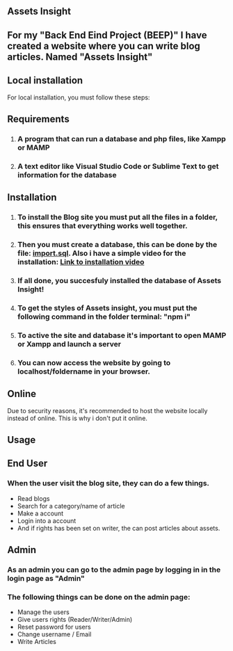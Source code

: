 ## Assets Insight

<h2>For my "Back End Eind Project (BEEP)" I have created a website where you can write blog articles. Named "Assets Insight"</h2>

## Local installation
<p>For local installation, you must follow these steps:</p>

## Requirements
1. <h3>A program that can run a database and php files, like Xampp or MAMP</h3>
2. <h3>A text editor like Visual Studio Code or Sublime Text to get information for the database</h3>

## Installation
1. <h3>To install the Blog site you must put all the files in a folder, this ensures that everything works well together.</h3>
2. <h3>Then you must create a database, this can be done by the file: <a href="../backend-eindproject/database/import.sql">import.sql</a>. Also i have a simple video for the installation: <a href="https://youtu.be/jW5lrS6EUPM?si=rtQI_hJXMBhj2y89">Link to installation video</a></h3>
3. <h3>If all done, you succesfuly installed the database of Assets Insight!</h3>
4. <h3>To get the styles of Assets insight, you must put the following command in the folder terminal: "npm i"</h3>
5. <h3>To active the site and database it's important to open MAMP or Xampp and launch a server</h3>
6. <h3>You can now access the website by going to localhost/foldername in your browser.</h3>

## Online
Due to security reasons, it's recommended to host the website locally instead of online. This is why i don't put it online.

## Usage
<h2>End User</h2>
<h3>When the user visit the blog site, they can do a few things.</h3>
<ul>
    <li>Read blogs</li>
    <li>Search for a category/name of article</li>
    <li>Make a account</li>
    <li>Login into a account</li>
    <li>And if rights has been set on writer, the can post articles about assets.</li>
</ul>

<h2>Admin</h2>
<h3>As an admin you can go to the admin page by logging in in the login page as "Admin"</h3>

<h3>The following things can be done on the admin page:</h3>
<ul>
    <li>Manage the users</li>
    <li>Give users rights (Reader/Writer/Admin)</li>
    <li>Reset password for users</li>
    <li>Change username / Email</li>
    <li>Write Articles</li>
</ul>
